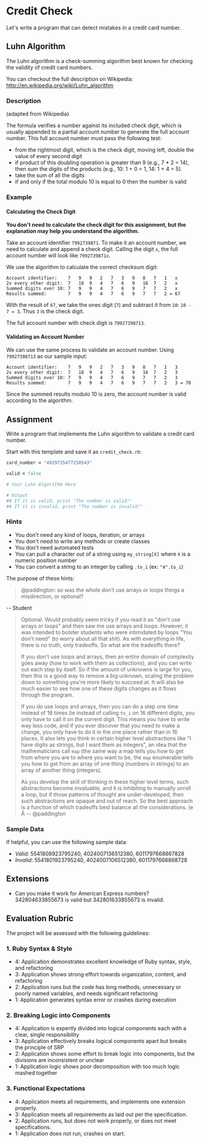 # Credit Check

Let's write a program that can detect mistakes in a credit card number.

## Luhn Algorithm

The Luhn algorithm is a check-summing algorithm best known for checking the validity of credit card numbers.

You can checkout the full description on Wikipedia: http://en.wikipedia.org/wiki/Luhn_algorithm

### Description

(adapted from Wikipedia)

The formula verifies a number against its included check digit, which is usually appended to a partial account number to generate the full account number. This full account number must pass the following test:

* from the rightmost digit, which is the check digit, moving left, double the value of every second digit
* if product of this doubling operation is greater than 9 (e.g., 7 * 2 = 14), then sum the digits of the products (e.g., 10: 1 + 0 = 1, 14: 1 + 4 = 5).
* take the sum of all the digits
* if and only if the total modulo 10 is equal to 0 then the number is valid

### Example

#### Calculating the Check Digit

**You don't need to calculate the check digit for this assignment, but the explanation may help you understand the algorithm.**

Take an account identifier `7992739871`. To make it an account number, we need to calculate and append a check digit. Calling the digit `x`, the full account number will look like `7992739871x`.

We use the algorithm to calculate the correct checksum digit:

```
Account identifier:    7   9   9   2   7   3   9   8   7   1   x
2x every other digit:  7   18  9   4   7   6   9   16  7   2   x
Summed digits over 10: 7   9   9   4   7   6   9   7   7   2   x
Results summed:        7   9   9   4   7   6   9   7   7   2 = 67
```

With the result of `67`, we take the ones digit (`7`) and subtract it from `10`: `10 - 7 = 3`. Thus `3` is the check digit.

The full account number with check digit is `79927398713`.

#### Validating an Account Number

We can use the same process to validate an account number. Using `79927398713` as our sample input:

```
Account identifier:    7   9   9   2   7   3   9   8   7   1   3
2x every other digit:  7   18  9   4   7   6   9   16  7   2   3
Summed digits over 10: 7   9   9   4   7   6   9   7   7   2   3
Results summed:        7   9   9   4   7   6   9   7   7   2   3 = 70
```

Since the summed results modulo 10 is zero, the account number is valid according to the algorithm.

## Assignment

Write a program that implements the Luhn algorithm to validate a credit card number.

Start with this template and save it as `credit_check.rb`:

```ruby
card_number = "4929735477250543"

valid = false

# Your Luhn Algorithm Here

# Output
## If it is valid, print "The number is valid!"
## If it is invalid, print "The number is invalid!"
```

### Hints

* You don't need any kind of loops, iteration, or arrays
* You don't need to write any methods or create classes
* You don't need automated tests
* You can pull a character out of a string using `my_string[X]` where `X` is a numeric position number
* You can convert a string to an integer by calling `.to_i` (ex: `"4".to_i`)

The purpose of these hints:

> @paddington: so was the whole don’t use arrays or loops things a misdirection, or optional?

-- Student

> Optional. Would probably seem tricky if you read it as "don't use arrays or loops" and then saw me use arrays and loops. However, it was intended to bolster students who were intimidated by loops "You don't need" (to worry about all that shit). As with everything in life, there is no truth, only tradeoffs. So what are the tradeoffs there?
>
> If you don't use loops and arrays, then an entire domain of complexity goes away (how to work with them as collections), and you can write out each step by itself. So if the amount of unknowns is large for you, then this is a good way to remove a big unknown, scaling the problem down to something you're more likely to succeed at. It will also be much easier to see how one of these digits changes as it flows through the program.
>
> If you do use loops and arrays, then you can do a step one time instead of 16 times (ie instead of calling `to_i`  on 16 different digits, you only have to call it on the current digit. This means you have to write way less code, and if you ever discover that you need to make a change, you only have to do it in the one place rather than in 16 places. It also lets you think in certain higher level abstractions like  "I have digits as strings, but I want them as integers", an idea that the mathematicians call `map` (the same way a map tells you how to get from where you are to where you want to be, the `map` enumerable tells you how to get from an array of one thing (numbers in strings) to an array of another thing (integers).
>
> As you develop the skill of thinking in these higher level terms, such abstractions become invaluable, and it is inhibiting to manually unroll a loop, but if those patterns of thought are under-developed, then such abstractions are opaque and out of reach. So the best approach is a function of which tradeoffs best balance all the considerations. (e
Â
-- @paddington

### Sample Data

If helpful, you can use the following sample data:

* *Valid*: 5541808923795240, 4024007136512380, 6011797668867828
* *Invalid*: 5541801923795240, 4024007106512380, 6011797668868728

## Extensions

* Can you make it work for American Express numbers? 342804633855673 is valid but 342801633855673 is invalid.

## Evaluation Rubric

The project will be assessed with the following guidelines:

### 1. Ruby Syntax & Style

* 4:  Application demonstrates excellent knowledge of Ruby syntax, style, and refactoring
* 3:  Application shows strong effort towards organization, content, and refactoring
* 2:  Application runs but the code has long methods, unnecessary or poorly named variables, and needs significant refactoring
* 1:  Application generates syntax error or crashes during execution

### 2. Breaking Logic into Components

* 4: Application is expertly divided into logical components each with a clear, single responsibility
* 3: Application effectively breaks logical components apart but breaks the principle of SRP
* 2: Application shows some effort to break logic into components, but the divisions are inconsistent or unclear
* 1: Application logic shows poor decomposition with too much logic mashed together

### 3. Functional Expectations

* 4: Application meets all requirements, and implements one extension properly.
* 3: Application meets all requirements as laid out per the specification.
* 2: Application runs, but does not work properly, or does not meet specifications.
* 1: Application does not run, crashes on start.

